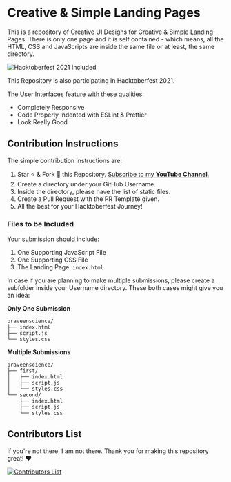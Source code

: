 # Creative & Simple Landing Pages

This is a repository of Creative UI Designs for Creative & Simple Landing Pages. There is only one page and it is self contained - which means, all the HTML, CSS and JavaScripts are inside the same file or at least, the same directory.

![Hacktoberfest 2021 Included](https://i.imgur.com/Ei5gGAFh.png)

This Repository is also participating in Hacktoberfest 2021.

The User Interfaces feature with these qualities:

* Completely Responsive
* Code Properly Indented with ESLint & Prettier
* Look Really Good

## Contribution Instructions

The simple contribution instructions are:

1. Star :star: & Fork :fork_and_knife: this Repository. [Subscribe to my **YouTube Channel**.](https://rb.gy/fupw21)
2. Create a directory under your GitHub Username.
3. Inside the directory, please have the list of static files.
4. Create a Pull Request with the PR Template given.
5. All the best for your Hacktoberfest Journey!

### Files to be Included

Your submission should include:

1. One Supporting JavaScript File
2. One Supporting CSS File
3. The Landing Page: `index.html`

In case if you are planning to make multiple submissions, please create a subfolder inside your Username directory. These both cases might give you an idea:

**Only One Submission**

```text
praveenscience/
├── index.html
├── script.js
└── styles.css
```

**Multiple Submissions**

```text
praveenscience/
├── first/
│   ├── index.html
│   ├── script.js
│   └── styles.css
└── second/
    ├── index.html
    ├── script.js
    └── styles.css
```

## Contributors List

If you're not there, I am not there. Thank you for making this repository great! ❤️

[![Contributors List](https://contrib.rocks/image?repo=praveenscience/Creative-Simple-Landing-Pages)](https://github.com/praveenscience/Creative-Simple-Landing-Pages/graphs/contributors)
